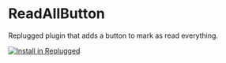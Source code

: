 # ReadAllButton

Replugged plugin that adds a button to mark as read everything.

[![Install in Replugged](https://img.shields.io/badge/-Install%20in%20Replugged-blue?style=for-the-badge&logo=none)](https://replugged.dev/install?identifier=dev.fedeilleone.ReadAllButton&source=github)
